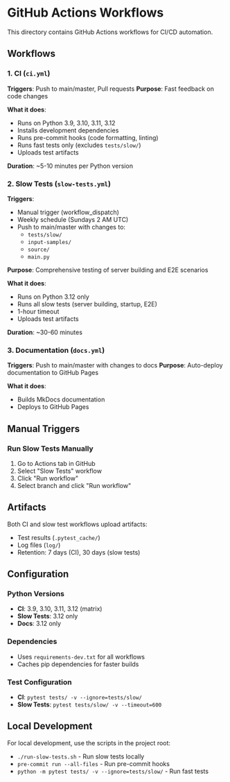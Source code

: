 # GitHub Actions Workflows

This directory contains GitHub Actions workflows for CI/CD automation.

## Workflows

### 1. CI (`ci.yml`)
**Triggers**: Push to main/master, Pull requests
**Purpose**: Fast feedback on code changes

**What it does**:
- Runs on Python 3.9, 3.10, 3.11, 3.12
- Installs development dependencies
- Runs pre-commit hooks (code formatting, linting)
- Runs fast tests only (excludes `tests/slow/`)
- Uploads test artifacts

**Duration**: ~5-10 minutes per Python version

### 2. Slow Tests (`slow-tests.yml`)
**Triggers**:
- Manual trigger (workflow_dispatch)
- Weekly schedule (Sundays 2 AM UTC)
- Push to main/master with changes to:
  - `tests/slow/`
  - `input-samples/`
  - `source/`
  - `main.py`

**Purpose**: Comprehensive testing of server building and E2E scenarios

**What it does**:
- Runs on Python 3.12 only
- Runs all slow tests (server building, startup, E2E)
- 1-hour timeout
- Uploads test artifacts

**Duration**: ~30-60 minutes

### 3. Documentation (`docs.yml`)
**Triggers**: Push to main/master with changes to docs
**Purpose**: Auto-deploy documentation to GitHub Pages

**What it does**:
- Builds MkDocs documentation
- Deploys to GitHub Pages

## Manual Triggers

### Run Slow Tests Manually
1. Go to Actions tab in GitHub
2. Select "Slow Tests" workflow
3. Click "Run workflow"
4. Select branch and click "Run workflow"

## Artifacts

Both CI and slow test workflows upload artifacts:
- Test results (`.pytest_cache/`)
- Log files (`log/`)
- Retention: 7 days (CI), 30 days (slow tests)

## Configuration

### Python Versions
- **CI**: 3.9, 3.10, 3.11, 3.12 (matrix)
- **Slow Tests**: 3.12 only
- **Docs**: 3.12 only

### Dependencies
- Uses `requirements-dev.txt` for all workflows
- Caches pip dependencies for faster builds

### Test Configuration
- **CI**: `pytest tests/ -v --ignore=tests/slow/`
- **Slow Tests**: `pytest tests/slow/ -v --timeout=600`

## Local Development

For local development, use the scripts in the project root:
- `./run-slow-tests.sh` - Run slow tests locally
- `pre-commit run --all-files` - Run pre-commit hooks
- `python -m pytest tests/ -v --ignore=tests/slow/` - Run fast tests
